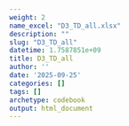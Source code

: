 ```yaml
---
weight: 2
name_excel: "D3_TD_all.xlsx"
description: ""
slug: "D3_TD_all"
datetime: 1.7587851e+09
title: D3_TD_all
author: ''
date: '2025-09-25'
categories: []
tags: []
archetype: codebook
output: html_document
---
```


<div class="tabcontent"></div>
